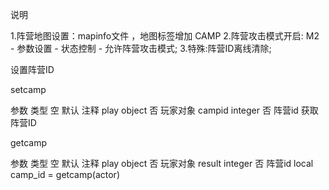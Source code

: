 说明

1.阵营地图设置：mapinfo文件 ，地图标签增加 CAMP
2.阵营攻击模式开启: M2 - 参数设置 - 状态控制 - 允许阵营攻击模式;
3.特殊:阵营ID离线清除;

设置阵营ID

setcamp

参数	类型	空	默认	注释
play	object	否		玩家对象
campid	integer	否		阵营id
获取阵营ID

getcamp

参数	类型	空	默认	注释
play	object	否		玩家对象
result	integer	否		阵营id
    local camp_id = getcamp(actor)